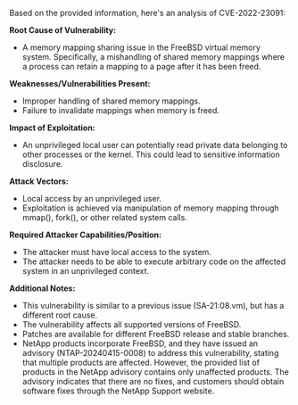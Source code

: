 Based on the provided information, here's an analysis of CVE-2022-23091:

**Root Cause of Vulnerability:**
- A memory mapping sharing issue in the FreeBSD virtual memory system. Specifically, a mishandling of shared memory mappings where a process can retain a mapping to a page after it has been freed.

**Weaknesses/Vulnerabilities Present:**
- Improper handling of shared memory mappings.
- Failure to invalidate mappings when memory is freed.

**Impact of Exploitation:**
- An unprivileged local user can potentially read private data belonging to other processes or the kernel. This could lead to sensitive information disclosure.

**Attack Vectors:**
- Local access by an unprivileged user.
- Exploitation is achieved via manipulation of memory mapping through mmap(), fork(), or other related system calls.

**Required Attacker Capabilities/Position:**
- The attacker must have local access to the system.
- The attacker needs to be able to execute arbitrary code on the affected system in an unprivileged context.

**Additional Notes:**
- This vulnerability is similar to a previous issue (SA-21:08.vm), but has a different root cause.
- The vulnerability affects all supported versions of FreeBSD.
- Patches are available for different FreeBSD release and stable branches.
- NetApp products incorporate FreeBSD, and they have issued an advisory (NTAP-20240415-0008) to address this vulnerability, stating that multiple products are affected. However, the provided list of products in the NetApp advisory contains only unaffected products. The advisory indicates that there are no fixes, and customers should obtain software fixes through the NetApp Support website.